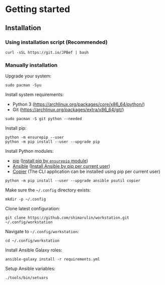 # Getting started

## Installation

### Using installation script (Recommended)

```shell
curl -sSL https://git.io/JPBef | bash
```

### Manually installation

Upgrade your system:

```shell
sudo pacman -Syu
```

Install system requirements:

- Python 3 (https://archlinux.org/packages/core/x86_64/python/)
- Git (https://archlinux.org/packages/extra/x86_64/git/)

```shell
sudo pacman -S git python --needed
```

Install pip:

```shell
python -m ensurepip --user
python -m pip install --user --upgrade pip
```

Install Python modules:

- [pip](https://github.com/pypa/pip)
  ([Install pip by `ensurepip` module](https://pip.pypa.io/en/stable/installation/#ensurepip))
- [Ansible](https://github.com/ansible/ansible)
  ([Install Ansible by pip per current user](https://docs.ansible.com/ansible/latest/installation_guide/intro_installation.html#pip-install))
- [Copier](https://github.com/copier-org/copier) (The CLI application can be installed using pip per current user)

```shell
python -m pip install --user --upgrade ansible psutil copier
```

Make sure the `~/.config` directory exists:

```shell
mkdir -p ~/.config
```

Clone latest configuration:

```shell
git clone https://github.com/shimarulin/workstation.git ~/.config/workstation
```

Navigate to `~/.config/workstation`:

```shell
cd ~/.config/workstation
```

Install Ansible Galaxy roles:

```shell
ansible-galaxy install -r requirements.yml
```

Setup Ansible variables:

```shell
./tools/bin/setvars
```
